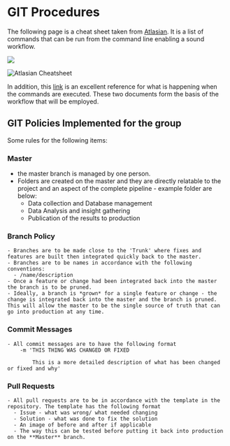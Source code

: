 # GIT Procedures

The following page is a cheat sheet taken from [Atlasian](https://www.atlassian.com/git/tutorials/atlassian-git-cheatsheet). It is a list of commands that can be run from the command line enabling a sound workflow.

![](/Users/james/Desktop/DSP_AT2/ASX/images/GIT_page1.png)

![Atlasian Cheatsheet](/Users/james/Desktop/DSP_AT2/ASX/images/GIT_page2.png)

In addition, this [link](http://marklodato.github.io/visual-git-guide/index-en.html) is an excellent reference for what is happening when the commands are executed. These two documents form the basis of the workflow that will be employed.

## GIT Policies Implemented for the group

Some rules for the following items:

### Master
  - the master branch is managed by one person.
  - Folders are created on the master and they are directly relatable to the project and an aspect of the complete pipeline - example folder are below:
    - Data collection and Database management
    - Data Analysis and insight gathering
    - Publication of the results to production

### Branch Policy
    - Branches are to be made close to the 'Trunk' where fixes and features are built then integrated quickly back to the master.
    - Branches are to be names in accordance with the following conventions:
      - /name/description
    - Once a feature or change had been integrated back into the master the branch is to be pruned.
    - Ideally, a branch is *grown* for a single feature or change - the change is integrated back into the master and the branch is pruned. This will allow the master to be the single source of truth that can go into production at any time.

### Commit Messages
    - All commit messages are to have the following format
        -m 'THIS THING WAS CHANGED OR FIXED

            This is a more detailed description of what has been changed or fixed and why'

### Pull Requests
    - All pull requests are to be in accordance with the template in the repository. The template has the following format
      - Issue - what was wrong/ what needed changing
      - Solution - what was done to fix the solution
      - An image of before and after if applicable
      - The way this can be tested before putting it back into production on the **Master** branch.
